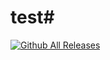 # test# 
[![Github All Releases](https://img.shields.io/github/downloads/khalilian89/MSEdgeRedirect/total.svg)]()
